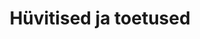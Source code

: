 ---
schema: default
title: Hüvitised ja toetused
title_en: Benefits and subsidies
notes: "Sellelt lehelt leiate töötukassa poolt makstavate toetuste ja hüvitiste statistika: töötutoetus, töötuskindlustushüvitis, töölepingute kollektiivse ülesütlemise hüvitis, kindlustushüvitis koondamise korral, tööandja maksejõuetuse hüvitis, töövõimetoetus ja sotsiaalmaksu hüvitamine. Andmeid uuendatakse kord kuus. Eelmise kuu statistika avaldatakse üldjuhul järgmise kuu 10. kuupäevaks."
notes_en:  "On this page you will find statistics on benefits and benefits paid by the Unemployment Insurance Fund: Unemployment allowance, unemployment insurance benefits, benefit upon collective termination of employment contracts and insurance benefit, benefit upon insolvency of the employer, reimbursement of social tax payments for employees with reduced ability for work, work ability allowance. The data is updated once a month. Last month's statistics are usually published by the 10th of the following month."
category:
  - Elanikkond ja ühiskond 
category_en:
  - Population and Society
resources:
  - name: Töötutoetus 2003 - 2020
    url: 'https://www.tootukassa.ee/sites/tootukassa.ee/files/tt.xls' 
    format: xlsx
    interactive: 'False'
  - name: Töötuskindlustushüvitis 2003 - 2020
    url: 'https://www.tootukassa.ee/sites/tootukassa.ee/files/tkh.xls'
    format: xlsx
    interactive: 'False'   
  - name: Töölepingute kollektiivse ülesütlemise hüvitis ja kindlustushüvitis koondamise korral 2003 - 2020
    url: ‘https://www.tootukassa.ee/sites/tootukassa.ee/files/kkhjakh.xls' 
    format: xlsx
    interactive: 'False'
  - name: Tööandja maksejõuetuse hüvitis 2003 - 2020
    url: 'https://www.tootukassa.ee/sites/tootukassa.ee/files/mjh.xls' 
    format: xlsx
    interactive: 'False'
  - name: Sotsiaalmaksu hüvitamine vähenenud töövõimega töötaja eest 2016 - 2020
    url: 'https://www.tootukassa.ee/sites/tootukassa.ee/files/ejsm.xls' 
    format: xlsx
    interactive: 'False'
  - name: Töövõimetoetus 2016 - 2020
    url: 'https://www.tootukassa.ee/sites/tootukassa.ee/files/tvt.xls' 
    format: xlsx
    interactive: 'False'
license: 'https://creativecommons.org/licenses/by-sa/3.0/ee/legalcode'
update_freq: 'http://purl.org/linked-data/sdmx/2009/code#freq-M'
date_issued: 13/06/2019 
date_modified: 2020/08/11
organization: Eesti Töötukassa
maintainer_name: Eesti Töötukassa
maintainer_email: github@tootukassa.ee
maintainer_phone: '614 7386'
---